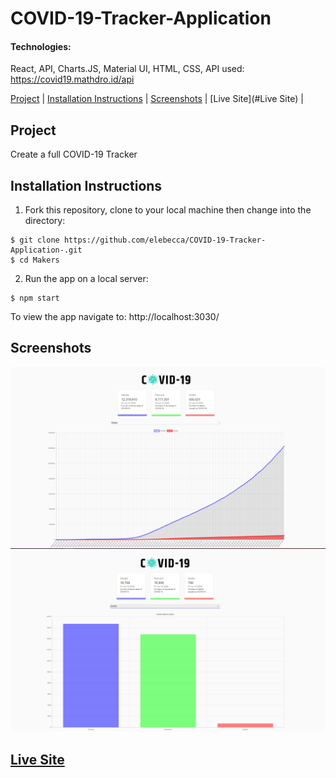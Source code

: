 # COVID-19-Tracker-Application 

#### Technologies: 
React, API, Charts.JS, Material UI, HTML, CSS, 
API used: https://covid19.mathdro.id/api

[Project](#Project) |  [Installation Instructions](#Installation) | [Screenshots](#Screenshots) | [Live Site](#Live Site) | 

## <a name="Project">Project</a>
Create a full COVID-19 Tracker

## <a name="Installation">Installation Instructions</a>

1. Fork this repository, clone to your local machine then change into the directory:
```
$ git clone https://github.com/elebecca/COVID-19-Tracker-Application-.git
$ cd Makers
```
2. Run the app on a local server: 
```
$ npm start
```
To view the app navigate to: http://localhost:3030/

## <a name="Screenshots">Screenshots</a>
![screenshot](Screenshot.PNG)
![screenshot](Screenshot2.PNG)

## <a name="Live Site">[Live Site](https://covid19statswebsite.netlify.com/)</a>
